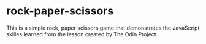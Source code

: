 # rock-paper-scissors
This is a simple rock, paper scissors game that demonstrates the JavaScript skilles learned from the lesson created by The Odin Project.

